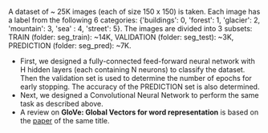 A dataset of ~ 25K images (each of size 150 x 150) is taken.
Each image has a label from the following 6 categories: {'buildings': 0, 'forest': 1, 'glacier': 2, 'mountain': 3, 'sea' : 4, 'street': 5}.
The images are divided into 3 subsets: TRAIN (folder: seg_train): ~14K, VALIDATION (folder: seg_test): ~3K, PREDICTION (folder: seg_pred): ~7K.
* First, we designed a fully-connected feed-forward neural network with H hidden layers (each containing N neurons) to classify the dataset. Then the validation set is used to determine the number of epochs for early stopping. The accuracy of the PREDICTION set is also determined.
* Next, we designed a Convolutional Neural Network to perform the same task as described above.
* A review on **GloVe: Global Vectors for word representation** is based on the [paper](http://dx.doi.org/10.3115/v1/D14-1162) of the same title.
